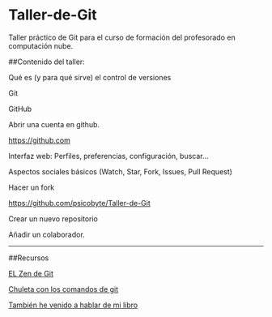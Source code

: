 Taller-de-Git
=============

Taller práctico de Git para el curso de formación del profesorado en computación nube.

##Contenido del taller:

Qué es (y para qué sirve) el control de versiones

Git

GitHub

Abrir una cuenta en github.

https://github.com

Interfaz web: Perfiles, preferencias, configuración, buscar...

Aspectos sociales básicos (Watch, Star, Fork, Issues, Pull Request)

Hacer un fork

https://github.com/psicobyte/Taller-de-Git

Crear un nuevo repositorio

Añadir un colaborador.

--------------------------------





##Recursos

[EL Zen de Git](http://www.psicobyte.com/descargas/ZenDeGit2.pdf)

[Chuleta con los comandos de git](https://training.github.com/kit/downloads/github-git-cheat-sheet.pdf)

[También he venido a hablar de mi libro](http://www.amazon.es/gp/product/B00K515GL2?adid=1CD5MEA4AAGDTYMASSXP)
